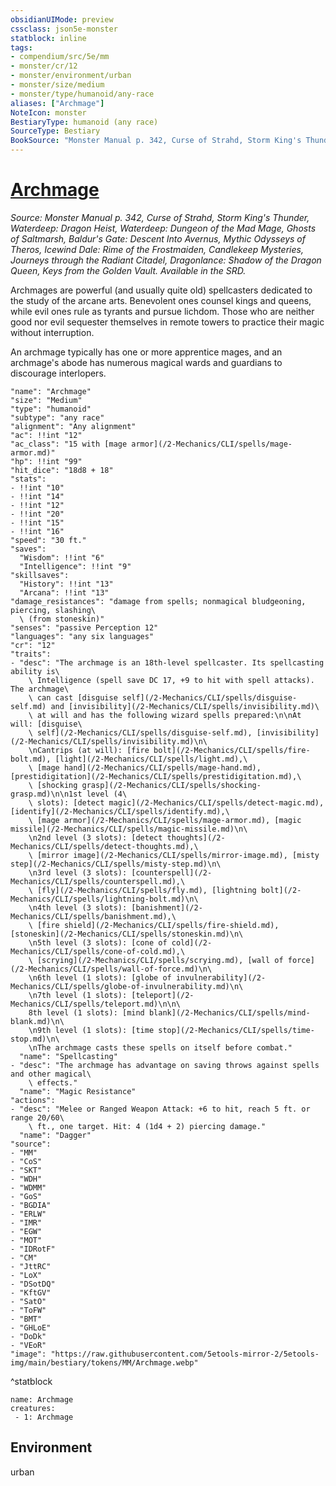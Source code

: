 ```yaml
---
obsidianUIMode: preview
cssclass: json5e-monster
statblock: inline
tags:
- compendium/src/5e/mm
- monster/cr/12
- monster/environment/urban
- monster/size/medium
- monster/type/humanoid/any-race
aliases: ["Archmage"]
NoteIcon: monster
BestiaryType: humanoid (any race)
SourceType: Bestiary
BookSource: "Monster Manual p. 342, Curse of Strahd, Storm King's Thunder, Waterdeep: Dragon Heist, Waterdeep: Dungeon of the Mad Mage, Ghosts of Saltmarsh, Baldur's Gate: Descent Into Avernus, Mythic Odysseys of Theros, Icewind Dale: Rime of the Frostmaiden, Candlekeep Mysteries, Journeys through the Radiant Citadel, Dragonlance: Shadow of the Dragon Queen, Keys from the Golden Vault. Available in the SRD."
---
```

# [Archmage](2-Mechanics/CLI/bestiary/humanoid/archmage.md)
*Source: Monster Manual p. 342, Curse of Strahd, Storm King's Thunder, Waterdeep: Dragon Heist, Waterdeep: Dungeon of the Mad Mage, Ghosts of Saltmarsh, Baldur's Gate: Descent Into Avernus, Mythic Odysseys of Theros, Icewind Dale: Rime of the Frostmaiden, Candlekeep Mysteries, Journeys through the Radiant Citadel, Dragonlance: Shadow of the Dragon Queen, Keys from the Golden Vault. Available in the SRD.*  

Archmages are powerful (and usually quite old) spellcasters dedicated to the study of the arcane arts. Benevolent ones counsel kings and queens, while evil ones rule as tyrants and pursue lichdom. Those who are neither good nor evil sequester themselves in remote towers to practice their magic without interruption.

An archmage typically has one or more apprentice mages, and an archmage's abode has numerous magical wards and guardians to discourage interlopers.

```statblock
"name": "Archmage"
"size": "Medium"
"type": "humanoid"
"subtype": "any race"
"alignment": "Any alignment"
"ac": !!int "12"
"ac_class": "15 with [mage armor](/2-Mechanics/CLI/spells/mage-armor.md)"
"hp": !!int "99"
"hit_dice": "18d8 + 18"
"stats":
- !!int "10"
- !!int "14"
- !!int "12"
- !!int "20"
- !!int "15"
- !!int "16"
"speed": "30 ft."
"saves":
  "Wisdom": !!int "6"
  "Intelligence": !!int "9"
"skillsaves":
  "History": !!int "13"
  "Arcana": !!int "13"
"damage_resistances": "damage from spells; nonmagical bludgeoning, piercing, slashing\
  \ (from stoneskin)"
"senses": "passive Perception 12"
"languages": "any six languages"
"cr": "12"
"traits":
- "desc": "The archmage is an 18th-level spellcaster. Its spellcasting ability is\
    \ Intelligence (spell save DC 17, +9 to hit with spell attacks). The archmage\
    \ can cast [disguise self](/2-Mechanics/CLI/spells/disguise-self.md) and [invisibility](/2-Mechanics/CLI/spells/invisibility.md)\
    \ at will and has the following wizard spells prepared:\n\nAt will: [disguise\
    \ self](/2-Mechanics/CLI/spells/disguise-self.md), [invisibility](/2-Mechanics/CLI/spells/invisibility.md)\n\
    \nCantrips (at will): [fire bolt](/2-Mechanics/CLI/spells/fire-bolt.md), [light](/2-Mechanics/CLI/spells/light.md),\
    \ [mage hand](/2-Mechanics/CLI/spells/mage-hand.md), [prestidigitation](/2-Mechanics/CLI/spells/prestidigitation.md),\
    \ [shocking grasp](/2-Mechanics/CLI/spells/shocking-grasp.md)\n\n1st level (4\
    \ slots): [detect magic](/2-Mechanics/CLI/spells/detect-magic.md), [identify](/2-Mechanics/CLI/spells/identify.md),\
    \ [mage armor](/2-Mechanics/CLI/spells/mage-armor.md), [magic missile](/2-Mechanics/CLI/spells/magic-missile.md)\n\
    \n2nd level (3 slots): [detect thoughts](/2-Mechanics/CLI/spells/detect-thoughts.md),\
    \ [mirror image](/2-Mechanics/CLI/spells/mirror-image.md), [misty step](/2-Mechanics/CLI/spells/misty-step.md)\n\
    \n3rd level (3 slots): [counterspell](/2-Mechanics/CLI/spells/counterspell.md),\
    \ [fly](/2-Mechanics/CLI/spells/fly.md), [lightning bolt](/2-Mechanics/CLI/spells/lightning-bolt.md)\n\
    \n4th level (3 slots): [banishment](/2-Mechanics/CLI/spells/banishment.md),\
    \ [fire shield](/2-Mechanics/CLI/spells/fire-shield.md), [stoneskin](/2-Mechanics/CLI/spells/stoneskin.md)\n\
    \n5th level (3 slots): [cone of cold](/2-Mechanics/CLI/spells/cone-of-cold.md),\
    \ [scrying](/2-Mechanics/CLI/spells/scrying.md), [wall of force](/2-Mechanics/CLI/spells/wall-of-force.md)\n\
    \n6th level (1 slots): [globe of invulnerability](/2-Mechanics/CLI/spells/globe-of-invulnerability.md)\n\
    \n7th level (1 slots): [teleport](/2-Mechanics/CLI/spells/teleport.md)\n\n\
    8th level (1 slots): [mind blank](/2-Mechanics/CLI/spells/mind-blank.md)\n\
    \n9th level (1 slots): [time stop](/2-Mechanics/CLI/spells/time-stop.md)\n\
    \nThe archmage casts these spells on itself before combat."
  "name": "Spellcasting"
- "desc": "The archmage has advantage on saving throws against spells and other magical\
    \ effects."
  "name": "Magic Resistance"
"actions":
- "desc": "Melee or Ranged Weapon Attack: +6 to hit, reach 5 ft. or range 20/60\
    \ ft., one target. Hit: 4 (1d4 + 2) piercing damage."
  "name": "Dagger"
"source":
- "MM"
- "CoS"
- "SKT"
- "WDH"
- "WDMM"
- "GoS"
- "BGDIA"
- "ERLW"
- "IMR"
- "EGW"
- "MOT"
- "IDRotF"
- "CM"
- "JttRC"
- "LoX"
- "DSotDQ"
- "KftGV"
- "SatO"
- "ToFW"
- "BMT"
- "GHLoE"
- "DoDk"
- "VEoR"
"image": "https://raw.githubusercontent.com/5etools-mirror-2/5etools-img/main/bestiary/tokens/MM/Archmage.webp"
```
^statblock

```encounter-table
name: Archmage
creatures:
 - 1: Archmage
```

## Environment

urban